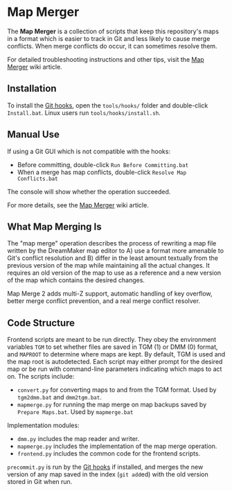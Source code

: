 # Map Merger

The **Map Merger** is a collection of scripts that keep this repository's maps
in a format which is easier to track in Git and less likely to cause merge
conflicts. When merge conflicts do occur, it can sometimes resolve them.

For detailed troubleshooting instructions and other tips, visit the
[Map Merger] wiki article.

## Installation

To install the [Git hooks], open the `tools/hooks/` folder and double-click
`Install.bat`. Linux users run `tools/hooks/install.sh`.

## Manual Use

If using a Git GUI which is not compatible with the hooks:

- Before committing, double-click `Run Before Committing.bat`
- When a merge has map conflicts, double-click `Resolve Map Conflicts.bat`

The console will show whether the operation succeeded.

For more details, see the [Map Merger] wiki article.

## What Map Merging Is

The "map merge" operation describes the process of rewriting a map file written
by the DreamMaker map editor to A) use a format more amenable to Git's conflict
resolution and B) differ in the least amount textually from the previous
version of the map while maintaining all the actual changes. It requires an old
version of the map to use as a reference and a new version of the map which
contains the desired changes.

Map Merge 2 adds multi-Z support, automatic handling of key overflow, better
merge conflict prevention, and a real merge conflict resolver.

## Code Structure

Frontend scripts are meant to be run directly. They obey the environment
variables `TGM` to set whether files are saved in TGM (1) or DMM (0) format,
and `MAPROOT` to determine where maps are kept. By default, TGM is used and
the map root is autodetected. Each script may either prompt for the desired map
or be run with command-line parameters indicating which maps to act on. The
scripts include:

- `convert.py` for converting maps to and from the TGM format. Used by
  `tgm2dmm.bat` and `dmm2tgm.bat`.
- `mapmerge.py` for running the map merge on map backups saved by
  `Prepare Maps.bat`. Used by `mapmerge.bat`

Implementation modules:

- `dmm.py` includes the map reader and writer.
- `mapmerge.py` includes the implementation of the map merge operation.
- `frontend.py` includes the common code for the frontend scripts.

`precommit.py` is run by the [Git hooks] if installed, and merges the new
version of any map saved in the index (`git add`ed) with the old version stored
in Git when run.

[Map Merger]: https://tgstation13.org/wiki/Map_Merger
[Git hooks]: ../hooks/README.md
